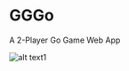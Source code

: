 # GGGo

A 2-Player Go Game Web App

![alt text1][img1]

[img1]: https://googledrive.com/host/1mnjN6ZNXr0yWw7Wd8QULJF8bPowLfqwg/GGGo-1.png